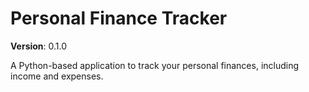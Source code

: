 # Personal Finance Tracker

**Version**: 0.1.0

A Python-based application to track your personal finances, including income and expenses.
